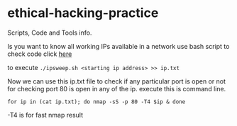 # ethical-hacking-practice
Scripts, Code and Tools info.

Is you want to know all working IPs available in a network use bash script
to check code click [here](https://github.com/mohitsingla123/ethical-hacking-practice/blob/master/Bash%20Scripts/8.1%20ipsweep.sh)

to execute
`./ipsweep.sh <starting ip address> >> ip.txt`

Now we can use this ip.txt file to check if any particular port is open or not
for checking port 80 is open in any of the ip. execute this is command line.

`for ip in (cat ip.txt); do nmap -sS -p 80 -T4 $ip & done`

-T4 is for fast nmap result

